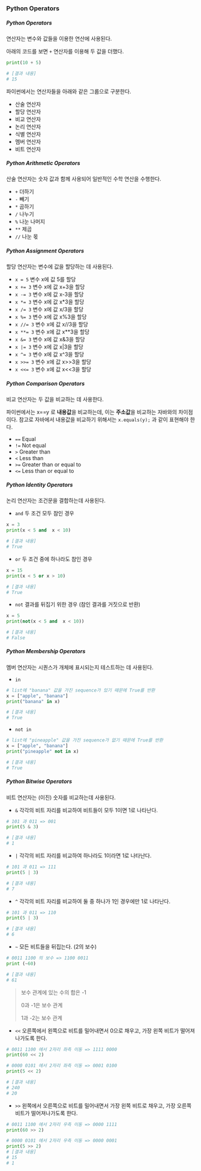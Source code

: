 ### Python Operators

##### Python Operators

연산자는 변수와 값들을 이용한 연산에 사용된다.

아래의 코드를 보면 `+` 연산자를 이용해 두 값을 더했다.

```python
print(10 + 5)

# [결과 내용]
# 15
```

파이썬에서는 연산자들을 아래와 같은 그룹으로 구분한다.

+ 산술 연산자
+ 할당 연산자
+ 비교 연산자
+ 논리 연산자
+ 식별 연산자
+ 멤버 연산자
+ 비트 연산자

##### Python Arithmetic Operators

산술 연산자는 숫자 값과 함께 사용되어 일반적인 수학 연산을 수행한다.

+ `+`	더하기
+ `-`	빼기
+ `*`	곱하기
+ `/`	나누기
+ `%`	나눈 나머지
+ `**`	제곱
+ `//`	나눈 몫

##### Python Assignment Operators

할당 연산자는 변수에 값을 할당하는 데 사용된다.

+ `x = 5`	변수 x에 값 5를 할당
+ `x += 3`	변수 x에 값 x+3을 할당
+ `x -= 3`	변수 x에 값 x-3을 할당
+ `x *= 3`	변수 x에 값 x*3을 할당
+ `x /= 3`	변수 x에 값 x/3을 할당
+ `x %= 3`	변수 x에 값 x%3을 할당
+ `x //= 3`	변수 x에 값 x//3을 할당
+ `x **= 3`	변수 x에 값 x**3을 할당
+ `x &= 3`	변수 x에 값 x&3을 할당
+ `x |= 3`	변수 x에 값 x|3을 할당
+ `x ^= 3`	변수 x에 값 x^3을 할당
+ `x >>= 3`	변수 x에 값 x>>3을 할당
+ `x <<= 3`	변수 x에 값 x<<3을 할당

##### Python Comparison Operators

비교 연산자는 두 값을 비교하는 데 사용한다.

파이썬에서는 x==y 로 **내용값**을 비교하는데, 이는 **주소값**을 비교하는 자바와의 차이점이다. 참고로 자바에서 내용값을 비교하기 위해서는 `x.equals(y);` 과 같이 표현해야 한다.

+ `==`	Equal
+ `!=`	Not equal
+ `>`	Greater than
+ `<`	Less than
+ `>=`	Greater than or equal to
+ `<=`	Less than or equal to

##### Python Identity Operators

논리 연산자는 조건문을 결합하는데 사용된다.

+ `and`	두 조건 모두 참인 경우

```python
x = 3
print(x < 5 and  x < 10)

# [결과 내용]
# True
```

+ `or`	두 조건 중에 하나라도 참인 경우

```python
x = 15
print(x < 5 or x > 10)

# [결과 내용]
# True
```

+ `not`	결과를 뒤집기 위한 경우 (참인 결과를 거짓으로 반환)

```python
x = 5
print(not(x < 5 and  x < 10))

# [결과 내용]
# False
```

##### Python Membership Operators

멤버 연산자는 시퀀스가 개체에 표시되는지 테스트하는 데 사용된다.

+ `in`

```python
# list에 "banana" 값을 가진 sequence가 있기 때문에 True를 반환
x = ["apple", "banana"]
print("banana" in x)

# [결과 내용]
# True
```

+ `not in`

```python
# list에 "pineapple" 값을 가진 sequence가 없기 때문에 True를 반환
x = ["apple", "banana"]
print("pineapple" not in x)

# [결과 내용]
# True
```

##### Python Bitwise Operators

비트 연산자는 (이진) 숫자를 비교하는데 사용된다.

+ `&`	각각의 비트 자리를 비교하여 비트들이 모두 1이면 1로 나타난다.

```python
# 101 과 011 => 001
print(5 & 3)

# [결과 내용]
# 1
```

+ `|`	각각의 비트 자리를 비교하여 하나라도 1이라면 1로 나타난다.

```python
# 101 과 011 => 111
print(5 | 3)

# [결과 내용]
# 7
```

+ `^`	각각의 비트 자리를 비교하여 둘 중 하나가 1인 경우에만 1로 나타난다.

```python
# 101 과 011 => 110
print(5 | 3)

# [결과 내용]
# 6
```

+ `~`	모든 비트들을 뒤집는다. (2의 보수)

```python
# 0011 1100 의 보수 => 1100 0011
print (~60)

# [결과 내용]
# 61
```

> 보수 관계에 있는 수의 합은 -1
>
> 0과 -1은 보수 관계
>
> 1과 -2는 보수 관계

+ `<<`	오른쪽에서 왼쪽으로 비트를 밀어내면서 0으로 채우고, 가장 왼쪽 비트가 떨어져나가도록 한다.

```python
# 0011 1100 에서 2자리 좌측 이동 => 1111 0000
print(60 << 2)

# 0000 0101 에서 2자리 좌측 이동 => 0001 0100
print(5 << 2)

# [결과 내용]
# 240
# 20
```

+ `>>`	왼쪽에서 오른쪽으로 비트를 밀어내면서 가장 왼쪽 비트로 채우고, 가장 오른쪽 비트가 떨어져나가도록 한다.

```python
# 0011 1100 에서 2자리 우측 이동 => 0000 1111
print(60 >> 2)

# 0000 0101 에서 2자리 우측 이동 => 0000 0001
print(5 >> 2)
# [결과 내용]
# 15
# 1
```



